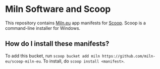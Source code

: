 # Miln Software and Scoop

This repository contains [Miln.eu](https://miln.eu) app manifests for [Scoop](https://scoop.sh). Scoop is a command-line installer for Windows.

## How do I install these manifests?

To add this bucket, run `scoop bucket add miln https://github.com/miln-eu/scoop-miln-eu`. To install, do `scoop install <manifest>`.
